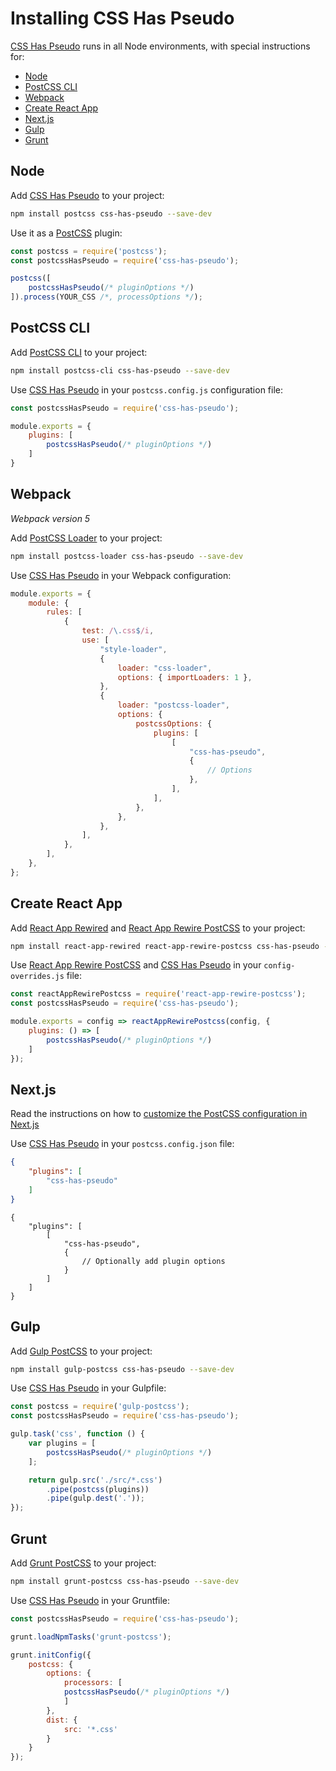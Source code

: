 # Installing CSS Has Pseudo

[CSS Has Pseudo] runs in all Node environments, with special instructions for:

- [Node](#node)
- [PostCSS CLI](#postcss-cli)
- [Webpack](#webpack)
- [Create React App](#create-react-app)
- [Next.js](#nextjs)
- [Gulp](#gulp)
- [Grunt](#grunt)

## Node

Add [CSS Has Pseudo] to your project:

```bash
npm install postcss css-has-pseudo --save-dev
```

Use it as a [PostCSS] plugin:

```js
const postcss = require('postcss');
const postcssHasPseudo = require('css-has-pseudo');

postcss([
	postcssHasPseudo(/* pluginOptions */)
]).process(YOUR_CSS /*, processOptions */);
```

## PostCSS CLI

Add [PostCSS CLI] to your project:

```bash
npm install postcss-cli css-has-pseudo --save-dev
```

Use [CSS Has Pseudo] in your `postcss.config.js` configuration file:

```js
const postcssHasPseudo = require('css-has-pseudo');

module.exports = {
	plugins: [
		postcssHasPseudo(/* pluginOptions */)
	]
}
```

## Webpack

_Webpack version 5_

Add [PostCSS Loader] to your project:

```bash
npm install postcss-loader css-has-pseudo --save-dev
```

Use [CSS Has Pseudo] in your Webpack configuration:

```js
module.exports = {
	module: {
		rules: [
			{
				test: /\.css$/i,
				use: [
					"style-loader",
					{
						loader: "css-loader",
						options: { importLoaders: 1 },
					},
					{
						loader: "postcss-loader",
						options: {
							postcssOptions: {
								plugins: [
									[
										"css-has-pseudo",
										{
											// Options
										},
									],
								],
							},
						},
					},
				],
			},
		],
	},
};
```

## Create React App

Add [React App Rewired] and [React App Rewire PostCSS] to your project:

```bash
npm install react-app-rewired react-app-rewire-postcss css-has-pseudo --save-dev
```

Use [React App Rewire PostCSS] and [CSS Has Pseudo] in your
`config-overrides.js` file:

```js
const reactAppRewirePostcss = require('react-app-rewire-postcss');
const postcssHasPseudo = require('css-has-pseudo');

module.exports = config => reactAppRewirePostcss(config, {
	plugins: () => [
		postcssHasPseudo(/* pluginOptions */)
	]
});
```

## Next.js

Read the instructions on how to [customize the PostCSS configuration in Next.js](https://nextjs.org/docs/advanced-features/customizing-postcss-config)

Use [CSS Has Pseudo] in your `postcss.config.json` file:

```json
{
	"plugins": [
		"css-has-pseudo"
	]
}
```

```json5
{
	"plugins": [
		[
			"css-has-pseudo",
			{
				// Optionally add plugin options
			}
		]
	]
}
```

## Gulp

Add [Gulp PostCSS] to your project:

```bash
npm install gulp-postcss css-has-pseudo --save-dev
```

Use [CSS Has Pseudo] in your Gulpfile:

```js
const postcss = require('gulp-postcss');
const postcssHasPseudo = require('css-has-pseudo');

gulp.task('css', function () {
	var plugins = [
		postcssHasPseudo(/* pluginOptions */)
	];

	return gulp.src('./src/*.css')
		.pipe(postcss(plugins))
		.pipe(gulp.dest('.'));
});
```

## Grunt

Add [Grunt PostCSS] to your project:

```bash
npm install grunt-postcss css-has-pseudo --save-dev
```

Use [CSS Has Pseudo] in your Gruntfile:

```js
const postcssHasPseudo = require('css-has-pseudo');

grunt.loadNpmTasks('grunt-postcss');

grunt.initConfig({
	postcss: {
		options: {
			processors: [
			postcssHasPseudo(/* pluginOptions */)
			]
		},
		dist: {
			src: '*.css'
		}
	}
});
```

[Gulp PostCSS]: https://github.com/postcss/gulp-postcss
[Grunt PostCSS]: https://github.com/nDmitry/grunt-postcss
[PostCSS]: https://github.com/postcss/postcss
[PostCSS CLI]: https://github.com/postcss/postcss-cli
[PostCSS Loader]: https://github.com/postcss/postcss-loader
[CSS Has Pseudo]: https://github.com/csstools/postcss-plugins/tree/main/plugins/css-has-pseudo
[React App Rewire PostCSS]: https://github.com/csstools/react-app-rewire-postcss
[React App Rewired]: https://github.com/timarney/react-app-rewired
[Next.js]: https://nextjs.org
